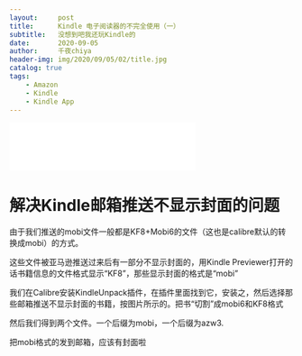 ```yaml
---
layout:     post
title:      Kindle 电子阅读器的不完全使用（一）
subtitle:   没想到吧我还玩Kindle的
date:       2020-09-05
author:     千夜chiya
header-img: img/2020/09/05/02/title.jpg
catalog: true
tags:
    - Amazon
    - Kindle
    - Kindle App
---
```


<iframe frameborder="no" border="0" marginwidth="0" marginheight="0" width=330 height=86 src="//music.163.com/outchain/player?type=2&id=461301452&auto=1&height=66"></iframe>

# 解决Kindle邮箱推送不显示封面的问题

由于我们推送的mobi文件一般都是KF8+Mobi6的文件（这也是calibre默认的转换成mobi）的方式。

这些文件被亚马逊推送过来后有一部分不显示封面的，用Kindle Previewer打开的话书籍信息的文件格式显示“KF8”，那些显示封面的格式是“mobi”

我们在Calibre安装KindleUnpack插件，在插件里面找到它，安装之，然后选择那些邮箱推送不显示封面的书籍，按图片所示的。把书“切割”成mobi6和KF8格式

然后我们得到两个文件。一个后缀为mobi，一个后缀为azw3.

把mobi格式的发到邮箱，应该有封面啦

